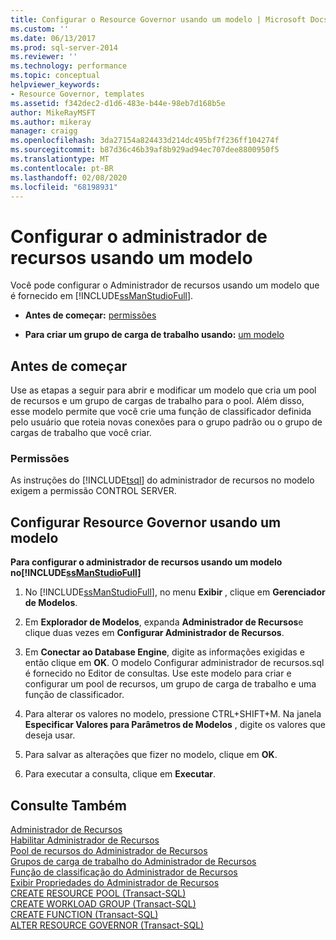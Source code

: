 ```yaml
---
title: Configurar o Resource Governor usando um modelo | Microsoft Docs
ms.custom: ''
ms.date: 06/13/2017
ms.prod: sql-server-2014
ms.reviewer: ''
ms.technology: performance
ms.topic: conceptual
helpviewer_keywords:
- Resource Governor, templates
ms.assetid: f342dec2-d1d6-483e-b44e-98eb7d168b5e
author: MikeRayMSFT
ms.author: mikeray
manager: craigg
ms.openlocfilehash: 3da27154a824433d214dc495bf7f236ff104274f
ms.sourcegitcommit: b87d36c46b39af8b929ad94ec707dee8800950f5
ms.translationtype: MT
ms.contentlocale: pt-BR
ms.lasthandoff: 02/08/2020
ms.locfileid: "68198931"
---
```

# <a name="configure-resource-governor-using-a-template"></a>Configurar o administrador de recursos usando um modelo
  Você pode configurar o Administrador de recursos usando um modelo que é fornecido em [!INCLUDE[ssManStudioFull](../../includes/ssmanstudiofull-md.md)].  
  
-   **Antes de começar:**  [permissões](#Permissions)  
  
-   **Para criar um grupo de carga de trabalho usando:**  [um modelo](#ConfRGTemplate)  
  
##  <a name="BeforeYouBegin"></a> Antes de começar  
 Use as etapas a seguir para abrir e modificar um modelo que cria um pool de recursos e um grupo de cargas de trabalho para o pool. Além disso, esse modelo permite que você crie uma função de classificador definida pelo usuário que roteia novas conexões para o grupo padrão ou o grupo de cargas de trabalho que você criar.  
  
###  <a name="Permissions"></a> Permissões  
 As instruções do [!INCLUDE[tsql](../../includes/tsql-md.md)] do administrador de recursos no modelo exigem a permissão CONTROL SERVER.  
  
##  <a name="ConfRGTemplate"></a>Configurar Resource Governor usando um modelo  
 **Para configurar o administrador de recursos usando um modelo no[!INCLUDE[ssManStudioFull](../../includes/ssmanstudiofull-md.md)]**  
  
1.  No [!INCLUDE[ssManStudioFull](../../includes/ssmanstudiofull-md.md)], no menu **Exibir** , clique em **Gerenciador de Modelos**.  
  
2.  Em **Explorador de Modelos**, expanda **Administrador de Recursos**e clique duas vezes em **Configurar Administrador de Recursos**.  
  
3.  Em **Conectar ao Database Engine**, digite as informações exigidas e então clique em **OK**. O modelo Configurar administrador de recursos.sql é fornecido no Editor de consultas. Use este modelo para criar e configurar um pool de recursos, um grupo de carga de trabalho e uma função de classificador.  
  
4.  Para alterar os valores no modelo, pressione CTRL+SHIFT+M. Na janela **Especificar Valores para Parâmetros de Modelos** , digite os valores que deseja usar.  
  
5.  Para salvar as alterações que fizer no modelo, clique em **OK**.  
  
6.  Para executar a consulta, clique em **Executar**.  
  
## <a name="see-also"></a>Consulte Também  
 [Administrador de Recursos](resource-governor.md)   
 [Habilitar Administrador de Recursos](enable-resource-governor.md)   
 [Pool de recursos do Administrador de Recursos](resource-governor-resource-pool.md)   
 [Grupos de carga de trabalho do Administrador de Recursos](resource-governor-workload-group.md)   
 [Função de classificação do Administrador de Recursos](resource-governor-classifier-function.md)   
 [Exibir Propriedades do Administrador de Recursos](view-resource-governor-properties.md)   
 [CREATE RESOURCE POOL &#40;Transact-SQL&#41;](/sql/t-sql/statements/create-resource-pool-transact-sql)   
 [CREATE WORKLOAD GROUP &#40;Transact-SQL&#41;](/sql/t-sql/statements/create-workload-group-transact-sql)   
 [CREATE FUNCTION &#40;Transact-SQL&#41;](/sql/t-sql/statements/create-function-transact-sql)   
 [ALTER RESOURCE GOVERNOR &#40;Transact-SQL&#41;](/sql/t-sql/statements/alter-resource-governor-transact-sql)  
  
  
